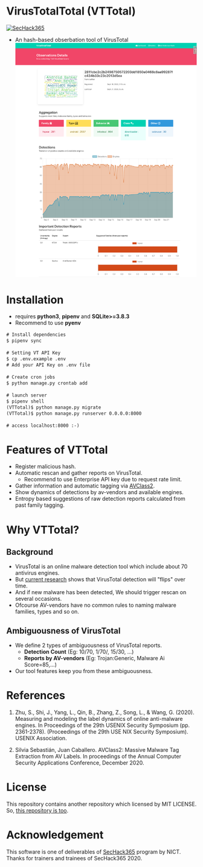 # VirusTotalTotal (VTTotal)
[![SecHack365](https://img.shields.io/badge/SecHack365-2020-ffd700.svg)](https://sechack365.nict.go.jp/)

- An hash-based obserbation tool of VirusTotal
  ![VTTotal](documents/images/vttotal_image.png)

# Installation
- requires **python3**, **pipenv** and **SQLite>=3.8.3**
- Recommend to use **pyenv**
```shell
# Install dependencies
$ pipenv sync

# Setting VT API Key
$ cp .env.example .env
# Add your API Key on .env file

# Create cron jobs
$ python manage.py crontab add

# launch server
$ pipenv shell
(VTTotal)$ python manage.py migrate
(VTTotal)$ python manage.py runserver 0.0.0.0:8000

# access localhost:8000 :-)
```

# Features of VTTotal
- Register malicious hash.
- Automatic rescan and gather reports on VirusTotal.
    - Recommend to use Enterprise API key due to request rate limit.
- Gather information and automatic tagging via [AVClass2](https://github.com/malicialab/avclass/).
- Show dynamics of detections by av-vendors and available engines.
- Entropy based suggestions of raw detection reports calculated from past family tagging.

# Why VTTotal?
## Background
- VirusTotal is an online malware detection tool which include about 70 antivirus engines.
- But [current research](https://www.usenix.org/conference/usenixsecurity20/presentation/zhu) shows that VirusTotal detection will "flips" over time.
- And if new malware has been detected, We should trigger rescan on several occasions.
- Ofcourse AV-vendors have no common rules to naming malware families, types and so on.

## Ambiguousness of VirusTotal
- We define 2 types of ambiguousness of VirusTotal reports.
    - **Detection Count** (Eg: 10/70, 1/70/, 15/30, ...)
    - **Reports by AV-vendors** (Eg: Trojan:Generic, Malware Ai Score=85,...)
- Our tool features  keep you from these ambiguousness.

# References
1. Zhu, S., Shi, J., Yang, L., Qin, B., Zhang, Z., Song, L., & Wang, G. (2020). Measuring and modeling the label dynamics of online anti-malware engines. In Proceedings of the 29th USENIX Security Symposium (pp. 2361-2378). (Proceedings of the 29th USE NIX Security Symposium). USENIX Association.

2. Silvia Sebastián, Juan Caballero. AVClass2: Massive Malware Tag Extraction from AV Labels. In proceedings of the Annual Computer Security Applications Conference, December 2020.

# License
This repository contains another repository which licensed by MIT LICENSE. So, [this repository is too](LICENSE).

# Acknowledgement
This software is one of deliverables of [SecHack365](https://sechack365.nict.go.jp/) program by NICT.
Thanks for trainers and trainees of SecHack365 2020.
